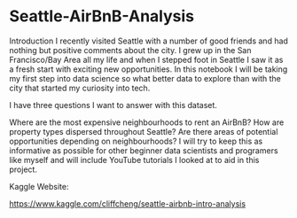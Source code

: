 # Seattle-AirBnB-Analysis

Introduction I recently visited Seattle with a number of good friends and had nothing but positive comments about the city. I grew up in the San Francisco/Bay Area all my life and when I stepped foot in Seattle I saw it as a fresh start with exciting new opportunities. In this notebook I will be taking my first step into data science so what better data to explore than with the city that started my curiosity into tech.

I have three questions I want to answer with this dataset.

Where are the most expensive neighbourhoods to rent an AirBnB?
How are property types dispersed throughout Seattle?
Are there areas of potential opportunities depending on neighbourhoods?
I will try to keep this as informative as possible for other beginner data scientists and programers like myself and will include YouTube tutorials I looked at to aid in this project.

Kaggle Website:

https://www.kaggle.com/cliffcheng/seattle-airbnb-intro-analysis
